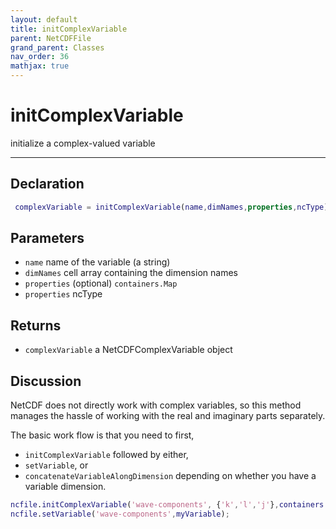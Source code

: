 ```yaml
---
layout: default
title: initComplexVariable
parent: NetCDFFile
grand_parent: Classes
nav_order: 36
mathjax: true
---
```


#  initComplexVariable

initialize a complex-valued variable


---

## Declaration
```matlab
 complexVariable = initComplexVariable(name,dimNames,properties,ncType)
```
## Parameters
+ `name`  name of the variable (a string)
+ `dimNames`  cell array containing the dimension names
+ `properties`  (optional) `containers.Map`
+ `properties`  ncType

## Returns
+ `complexVariable`  a NetCDFComplexVariable object

## Discussion

  NetCDF does not directly work with complex variables, so this
  method manages the hassle of working with the real and
  imaginary parts separately.
 
  The basic work flow is that you need to first,
  - `initComplexVariable`
  followed by either,
  - `setVariable`,
  or
  - `concatenateVariableAlongDimension`
  depending on whether you have a variable dimension.
 
  ```matlab
  ncfile.initComplexVariable('wave-components', {'k','l','j'},containers.Map({'units'},{'m/s'}),'NC_DOUBLE');
  ncfile.setVariable('wave-components',myVariable);
  ```
 
              
